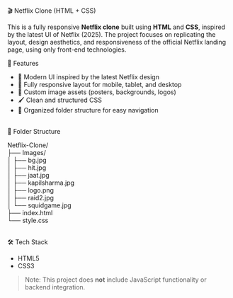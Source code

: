 🎬 Netflix Clone (HTML + CSS)

This is a fully responsive **Netflix clone** built using **HTML** and **CSS**, inspired by the latest UI of Netflix (2025). The project focuses on replicating the layout, design aesthetics, and responsiveness of the official Netflix landing page, using only front-end technologies.

🚀 Features<br>

- 🎥 Modern UI inspired by the latest Netflix design
- 📱 Fully responsive layout for mobile, tablet, and desktop
- 🎨 Custom image assets (posters, backgrounds, logos)
- 🖌️ Clean and structured CSS
- 📂 Organized folder structure for easy navigation<br>
<br>
📁 Folder Structure

Netflix-Clone/<br>
├── Images/<br>
│ ├── bg.jpg<br>
│ ├── hit.jpg<br>
│ ├── jaat.jpg<br>
│ ├── kapilsharma.jpg<br>
│ ├── logo.png<br>
│ ├── raid2.jpg<br>
│ └── squidgame.jpg<br>
├── index.html<br>
└── style.css<br><br>



🛠️ Tech Stack

- HTML5
- CSS3

> Note: This project does **not** include JavaScript functionality or backend integration.
